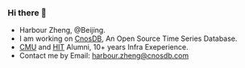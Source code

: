 ### Hi there 👋
- Harbour Zheng, @Beijing.
- I am working on [CnosDB](https://github.com/cnosdb/cnosdb), An Open Source Time Series Database.
- [CMU](www.cmu.edu) and [HIT](www.hit.edu.cn) Alumni, 10+ years Infra Exeperience.
- Contact me by Email: harbour.zheng@cnosdb.com 
